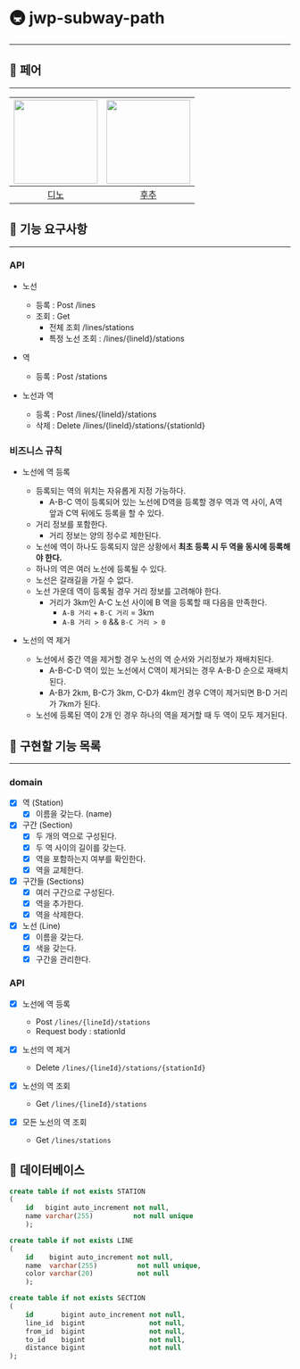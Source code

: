 # 🚇 jwp-subway-path

---

## 🤼 페어

---

| <img src="https://avatars.githubusercontent.com/u/77482065?v=4" alt="" width=150> | <img src="https://avatars.githubusercontent.com/u/106813090?v=4" alt="" width=150/> |
|:---------------------------------------------------------------------------------:|:-----------------------------------------------------------------------------------:|
|                         [디노](https://github.com/jjongwa)                          |                          [후추](https://github.com/Combi153)                          | |

## 🦖 기능 요구사항

---

### API

- 노선
    - 등록 : Post /lines
    - 조회 : Get
        - 전체 조회 /lines/stations
        - 특정 노선 조회 : /lines/{lineId}/stations

- 역
    - 등록 : Post /stations

- 노선과 역
    - 등록 : Post /lines/{lineId}/stations
    - 삭제 : Delete /lines/{lineId}/stations/{stationId}

### 비즈니스 규칙

- 노선에 역 등록
    - 등록되는 역의 위치는 자유롭게 지정 가능하다.
        - A-B-C 역이 등록되어 있는 노선에 D역을 등록할 경우 역과 역 사이, A역 앞과 C역 뒤에도 등록을 할 수 있다.
    - 거리 정보를 포함한다.
        - 거리 정보는 양의 정수로 제한된다.
    - 노선에 역이 하나도 등록되지 않은 상황에서 **최초 등록 시 두 역을 동시에 등록해야 한다.**
    - 하나의 역은 여러 노선에 등록될 수 있다.
    - 노선은 갈래길을 가질 수 없다.
    - 노선 가운데 역이 등록될 경우 거리 정보를 고려해야 한다.
        - 거리가 3km인 A-C 노선 사이에 B 역을 등록할 때 다음을 만족한다.
            - `A-B 거리` + `B-C 거리` = 3km
            - `A-B 거리 > 0`  && `B-C 거리 > 0`

- 노선의 역 제거
    - 노선에서 중간 역을 제거할 경우 노선의 역 순서와 거리정보가 재배치된다.
        - A-B-C-D 역이 있는 노선에서 C역이 제거되는 경우 A-B-D 순으로 재배치된다.
        - A-B가 2km, B-C가 3km, C-D가 4km인 경우 C역이 제거되면 B-D 거리가 7km가 된다.
    - 노선에 등록된 역이 2개 인 경우 하나의 역을 제거할 때 두 역이 모두 제거된다.

## 🧂 구현할 기능 목록

---

### domain

- [x] 역 (Station)
    - [x] 이름을 갖는다. (name)

- [x] 구간 (Section)
    - [x] 두 개의 역으로 구성된다.
    - [x] 두 역 사이의 길이를 갖는다.
    - [x] 역을 포함하는지 여부를 확인한다.
    - [x] 역을 교체한다.

- [x] 구간들 (Sections)
    - [x] 여러 구간으로 구성된다.
    - [x] 역을 추가한다.
    - [x] 역을 삭제한다.

- [x] 노선 (Line)
    - [x] 이름을 갖는다.
    - [x] 색을 갖는다.
    - [x] 구간을 관리한다.

### API

- [x] 노선에 역 등록
    - Post `/lines/{lineId}/stations`
    - Request body : stationId

- [x] 노선의 역 제거
    - Delete `/lines/{lineId}/stations/{stationId}`

- [x] 노선의 역 조회
    - Get `/lines/{lineId}/stations`

- [x] 모든 노선의 역 조회
    - Get `/lines/stations`

## 📀 데이터베이스

```sql
create table if not exists STATION
(
    id   bigint auto_increment not null,
    name varchar(255)          not null unique
    );

create table if not exists LINE
(
    id    bigint auto_increment not null,
    name  varchar(255)          not null unique,
    color varchar(20)           not null
    );

create table if not exists SECTION
(
    id       bigint auto_increment not null,
    line_id  bigint                not null,
    from_id  bigint                not null,
    to_id    bigint                not null,
    distance bigint                not null
);
```
